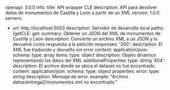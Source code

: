 openapi: 3.0.0
info:
  title: API wrapper CLE
  description: API para devolver datos de monumentos de Castilla y León a partir de un XML
  version: 1.0.0
servers:
  - url: http://localhost:5003
    description: Servidor de desarrollo local
paths:
  /getCLE:
    get:
      summary: Obtener un JSON del XML de monumentos de Castilla y Leon
      description: Convierte un archivo XML a un JSON y lo devuelve como respuesta a la petición
      responses:
        '200':
          description: El XML fue traducido y devuelto sin error
          content:
            application/json:
              schema:
                type: array
                items:
                  type: object
                  description: Objeto dinámico representando los datos del XML
                  additionalProperties:
                    type: string
        '404':
          description: El archivo donde se ubica el dataset no fue encontrado.
          content:
            application/json:
              schema:
                type: object
                properties:
                  error:
                    type: string
                    description: Mensaje de error.
                    example: "Archivo datos/entrega2/monumentos.xml no encontrado."